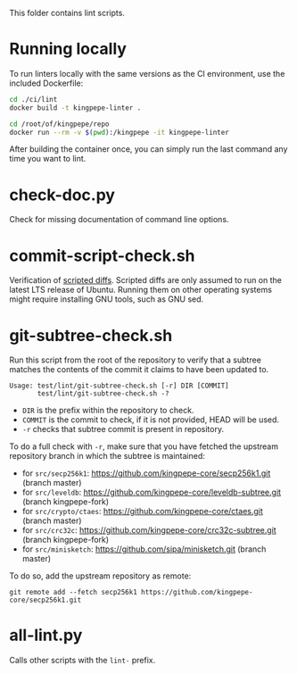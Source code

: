 This folder contains lint scripts.

Running locally
===============

To run linters locally with the same versions as the CI environment, use the included
Dockerfile:

```sh
cd ./ci/lint
docker build -t kingpepe-linter .

cd /root/of/kingpepe/repo
docker run --rm -v $(pwd):/kingpepe -it kingpepe-linter
```

After building the container once, you can simply run the last command any time you
want to lint.


check-doc.py
============
Check for missing documentation of command line options.

commit-script-check.sh
======================
Verification of [scripted diffs](/doc/developer-notes.md#scripted-diffs).
Scripted diffs are only assumed to run on the latest LTS release of Ubuntu. Running them on other operating systems
might require installing GNU tools, such as GNU sed.

git-subtree-check.sh
====================
Run this script from the root of the repository to verify that a subtree matches the contents of
the commit it claims to have been updated to.

```
Usage: test/lint/git-subtree-check.sh [-r] DIR [COMMIT]
       test/lint/git-subtree-check.sh -?
```

- `DIR` is the prefix within the repository to check.
- `COMMIT` is the commit to check, if it is not provided, HEAD will be used.
- `-r` checks that subtree commit is present in repository.

To do a full check with `-r`, make sure that you have fetched the upstream repository branch in which the subtree is
maintained:
* for `src/secp256k1`: https://github.com/kingpepe-core/secp256k1.git (branch master)
* for `src/leveldb`: https://github.com/kingpepe-core/leveldb-subtree.git (branch kingpepe-fork)
* for `src/crypto/ctaes`: https://github.com/kingpepe-core/ctaes.git (branch master)
* for `src/crc32c`: https://github.com/kingpepe-core/crc32c-subtree.git (branch kingpepe-fork)
* for `src/minisketch`: https://github.com/sipa/minisketch.git (branch master)

To do so, add the upstream repository as remote:

```
git remote add --fetch secp256k1 https://github.com/kingpepe-core/secp256k1.git
```

all-lint.py
===========
Calls other scripts with the `lint-` prefix.
